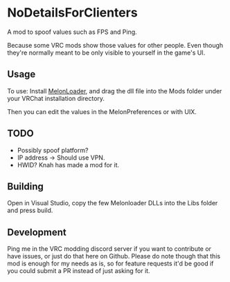 # NoDetailsForClienters

A mod to spoof values such as FPS and Ping.

Because some VRC mods show those values for other people.
Even though they're normally meant to be only visible to yourself in the game's UI.

## Usage

To use: Install [MelonLoader](https://melonwiki.xyz), and drag the dll file into the Mods folder under your VRChat installation directory.

Then you can edit the values in the MelonPreferences or with UIX.

## TODO

* Possibly spoof platform?
* IP address -> Should use VPN.
* HWID? Knah has made a mod for it.

## Building

Open in Visual Studio, copy the few Melonloader DLLs into the Libs folder and press build.

## Development

Ping me in the VRC modding discord server if you want to contribute or have issues, or just do that here on Github. Please do note though that this mod is enough for my needs as is, so for feature requests it'd be good if you could submit a PR instead of just asking for it.
